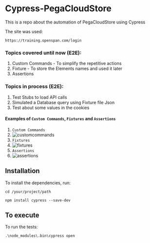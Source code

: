 # Cypress-PegaCloudStore
This is a repo about the automation of PegaCloudStore using Cypress

The site was used:
```
https://training.openspan.com/login
```
### Topics covered until now (E2E):
1. Custom Commands - To simplify the repetitive actions
2. Fixture - To store the Elements names and used it later
3. Assertions

### Topics in process (E2E):
1. Test Stubs to load API calls
2. Simulated a Database query using Fixture file Json
3. Test about some values in the cookies

#### Examples of `Custom Commands`, `Fixtures` and `Assertions`
1. `Custom Commands`
2. ![customcommands](https://github.com/rafaelarthurov/Cypress-PegaCloudStore/assets/102332961/80b4de4a-293a-438d-9f4b-1de6523fecee)
3. `Fixtures`
4. ![fixtures](https://github.com/rafaelarthurov/Cypress-PegaCloudStore/assets/102332961/80535306-0a75-4719-8b53-b66cfecf577c)
5. `Assertions`
6. ![assertions](https://github.com/rafaelarthurov/Cypress-PegaCloudStore/assets/102332961/2ab7ec37-8e4b-4c12-8e98-f15a0da4281e)

## Installation
To install the dependencies, run:
```
cd /your/project/path
```
```
npm install cypress --save-dev
```
## To execute
To run the tests:
```
.\node_modules\.bin\cypress open
```
